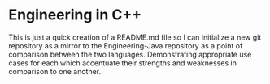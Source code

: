 # Engineering in C++

This is just a quick creation of a README.md file so I can initialize a new git repository as a mirror to the Engineering-Java repository as a point of comparison between the two languages. Demonstrating appropriate use cases for each which accentuate their strengths and weaknesses in comparison to one another.
